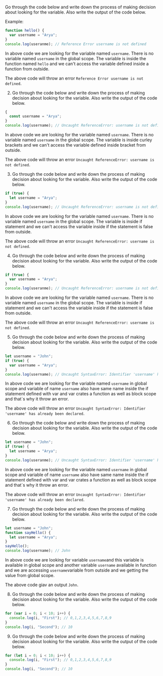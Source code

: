 Go through the code below and write down the process of making decision about looking for the variable. Also write the output of the code below.

Example:

```js
function hello() {
  var username = "Arya";
}
console.log(useranme); // Reference Error username is not defined
```

In above code we are looking for the variable named `username`. There is no variable named `username` in the global scope. The variable is inside the function named `hello` and we can't access the variable defined inside a function from outside.

The above code will throw an error `Reference Error username is not defined`.

2. Go through the code below and write down the process of making decision about looking for the variable. Also write the output of the code below.

```js
{
  const username = "Arya";
}
console.log(username); // Uncaught ReferenceError: username is not defined
```

In above code we are looking for the variable named `username`. There is no variable named `username` in the global scope. The variable is inside curley brackets and we can't access the variable defined inside bracket from outside.

The above code will throw an error `Uncaught ReferenceError: username is not defined`.

3. Go through the code below and write down the process of making decision about looking for the variable. Also write the output of the code below.

```js
if (true) {
  let username = "Arya";
}
console.log(username); // Uncaught ReferenceError: username is not defined
```

In above code we are looking for the variable named `username`. There is no variable named `username` in the global scope. The variable is inside if statement and we can't access the variable inside if the statement is false from outside.

The above code will throw an error `Uncaught ReferenceError: username is not defined`.

4. Go through the code below and write down the process of making decision about looking for the variable. Also write the output of the code below.

```js
if (true) {
  var username = "Arya";
}
console.log(useranme); // Uncaught ReferenceError: username is not defined
```

In above code we are looking for the variable named `username`. There is no variable named `username` in the global scope. The variable is inside if statement and we can't access the variable inside if the statement is false from outside.

The above code will throw an error `Uncaught ReferenceError: username is not defined`.

5. Go through the code below and write down the process of making decision about looking for the variable. Also write the output of the code below.

```js
let username = "John";
if (true) {
  var username = "Arya";
}
console.log(username); // Uncaught SyntaxError: Identifier 'username' has already been declared
```

In above code we are looking for the variable named `username` in global scope and variable of name `username` also have same name inside the if statement defined with var and var crates a function as well as block scope and that`s why it throw an error.

The above code will throw an error `Uncaught SyntaxError: Identifier 'username' has already been declared`.

6. Go through the code below and write down the process of making decision about looking for the variable. Also write the output of the code below.

```js
let username = "John";
if (true) {
  let username = "Arya";
}
console.log(useranme); // Uncaught SyntaxError: Identifier 'username' has already been declared.
```

In above code we are looking for the variable named `username` in global scope and variable of name `username` also have same name inside the if statement defined with var and var crates a function as well as block scope and that`s why it throw an error.

The above code will throw an error `Uncaught SyntaxError: Identifier 'username' has already been declared`.

7. Go through the code below and write down the process of making decision about looking for the variable. Also write the output of the code below.

```js
let username = "John";
function sayHello() {
  let username = "Arya";
}
sayHello();
console.log(username); // John
```

In above code we are looking for variable `username`and this variable is available in global scope and another variable `username` available in function and we are accessing `username`variable from outside and we getting the value from global scope.

The above code giav an output `John`.

8. Go through the code below and write down the process of making decision about looking for the variable. Also write the output of the code below.

```js
for (var i = 0; i < 10; i++) {
  console.log(i, "First"); // 0,1,2,3,4,5,6,7,8,9
}
console.log(i, "Second"); // 10
```

9. Go through the code below and write down the process of making decision about looking for the variable. Also write the output of the code below.

```js
for (let i = 0; i < 10; i++) {
  console.log(i, "First"); // 0,1,2,3,4,5,6,7,8,9
}
console.log(i, "Second"); // 10
```

